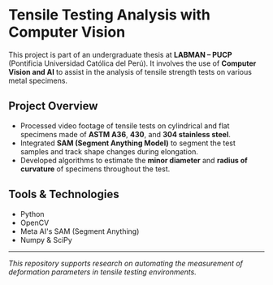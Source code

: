 # Tensile Testing Analysis with Computer Vision

This project is part of an undergraduate thesis at **LABMAN – PUCP** (Pontificia Universidad Católica del Perú). It involves the use of **Computer Vision and AI** to assist in the analysis of tensile strength tests on various metal specimens.

## Project Overview

- Processed video footage of tensile tests on cylindrical and flat specimens made of **ASTM A36**, **430**, and **304 stainless steel**.
- Integrated **SAM (Segment Anything Model)** to segment the test samples and track shape changes during elongation.
- Developed algorithms to estimate the **minor diameter** and **radius of curvature** of specimens throughout the test.

## Tools & Technologies

- Python
- OpenCV
- Meta AI's SAM (Segment Anything)
- Numpy & SciPy

---

*This repository supports research on automating the measurement of deformation parameters in tensile testing environments.*
